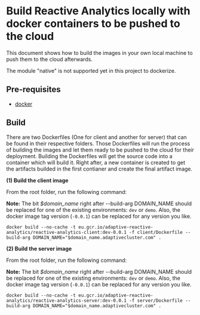 # Build Reactive Analytics locally with docker containers to be pushed to the cloud

This document shows how to build the images in your own local machine to push them to the cloud afterwards.

The module "native" is not supported yet in this project to dockerize.

## Pre-requisites

* [docker](https://docs.docker.com/install/)

## Build

There are two Dockerfiles (One for client and another for server) that can be found in their respective folders. Those Dockerfiles will run the process of building the images and let them ready to be pushed to the cloud for their deployment.
Building the Dockerfiles will get the source code into a container which will build it. Right after, a new container is created to get the artifacts builded in the first contianer and create the final artifact image.

**(1) Build the client image**

From the root folder, run the following command:

**Note:** The bit _$domain_name_ right after --build-arg DOMAIN_NAME should be replaced for one of the existing environments: `dev` or `demo`. Also, the docker image tag version (`-0.0.1`) can be replaced for any version you like.

`docker build --no-cache -t eu.gcr.io/adaptive-reactive-analytics/reactive-analytics-client:dev-0.0.1 -f client/Dockerfile --build-arg DOMAIN_NAME="$domain_name.adaptivecluster.com" .`
 
 **(2) Build the server image**

From the root folder, run the following command:

**Note:** The bit _$domain_name_ right after --build-arg DOMAIN_NAME should be replaced for one of the existing environments: `dev` or `demo`. Also, the docker image tag version (`-0.0.1`) can be replaced for any version you like.

`docker build --no-cache -t eu.gcr.io/adaptive-reactive-analytics/reactive-analytics-server:dev-0.0.1 -f server/Dockerfile --build-arg DOMAIN_NAME="$domain_name.adaptivecluster.com" .`
